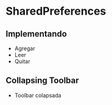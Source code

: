 # SharedPreferences

## **Implementando**

* Agregar
* Leer
* Quitar

## **Collapsing Toolbar**

* Toolbar colapsada
